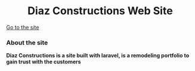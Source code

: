 <h1 align="center">Diaz Constructions Web Site</h1>



<a href="https://diazconstructions.com.co/">Go to the site</a>

<h3 align="left">About the site</h3>

**Diaz Constructions is a site built with laravel, is a remodeling portfolio to gain trust with the customers**
